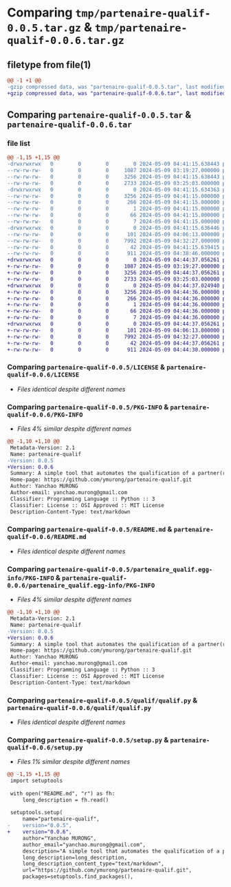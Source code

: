 # Comparing `tmp/partenaire-qualif-0.0.5.tar.gz` & `tmp/partenaire-qualif-0.0.6.tar.gz`

## filetype from file(1)

```diff
@@ -1 +1 @@
-gzip compressed data, was "partenaire-qualif-0.0.5.tar", last modified: Thu May  9 04:41:15 2024, max compression
+gzip compressed data, was "partenaire-qualif-0.0.6.tar", last modified: Thu May  9 04:44:37 2024, max compression
```

## Comparing `partenaire-qualif-0.0.5.tar` & `partenaire-qualif-0.0.6.tar`

### file list

```diff
@@ -1,15 +1,15 @@
-drwxrwxrwx   0        0        0        0 2024-05-09 04:41:15.638443 partenaire-qualif-0.0.5/
--rw-rw-rw-   0        0        0     1087 2024-05-09 03:19:27.000000 partenaire-qualif-0.0.5/LICENSE
--rw-rw-rw-   0        0        0     3256 2024-05-09 04:41:15.638443 partenaire-qualif-0.0.5/PKG-INFO
--rw-rw-rw-   0        0        0     2733 2024-05-09 03:25:03.000000 partenaire-qualif-0.0.5/README.md
-drwxrwxrwx   0        0        0        0 2024-05-09 04:41:15.634363 partenaire-qualif-0.0.5/partenaire_qualif.egg-info/
--rw-rw-rw-   0        0        0     3256 2024-05-09 04:41:15.000000 partenaire-qualif-0.0.5/partenaire_qualif.egg-info/PKG-INFO
--rw-rw-rw-   0        0        0      266 2024-05-09 04:41:15.000000 partenaire-qualif-0.0.5/partenaire_qualif.egg-info/SOURCES.txt
--rw-rw-rw-   0        0        0        1 2024-05-09 04:41:15.000000 partenaire-qualif-0.0.5/partenaire_qualif.egg-info/dependency_links.txt
--rw-rw-rw-   0        0        0       66 2024-05-09 04:41:15.000000 partenaire-qualif-0.0.5/partenaire_qualif.egg-info/requires.txt
--rw-rw-rw-   0        0        0        7 2024-05-09 04:41:15.000000 partenaire-qualif-0.0.5/partenaire_qualif.egg-info/top_level.txt
-drwxrwxrwx   0        0        0        0 2024-05-09 04:41:15.636446 partenaire-qualif-0.0.5/qualif/
--rw-rw-rw-   0        0        0      101 2024-05-09 04:06:13.000000 partenaire-qualif-0.0.5/qualif/__init__.py
--rw-rw-rw-   0        0        0     7992 2024-05-09 04:32:27.000000 partenaire-qualif-0.0.5/qualif/qualif.py
--rw-rw-rw-   0        0        0       42 2024-05-09 04:41:15.639415 partenaire-qualif-0.0.5/setup.cfg
--rw-rw-rw-   0        0        0      911 2024-05-09 04:38:46.000000 partenaire-qualif-0.0.5/setup.py
+drwxrwxrwx   0        0        0        0 2024-05-09 04:44:37.056261 partenaire-qualif-0.0.6/
+-rw-rw-rw-   0        0        0     1087 2024-05-09 03:19:27.000000 partenaire-qualif-0.0.6/LICENSE
+-rw-rw-rw-   0        0        0     3256 2024-05-09 04:44:37.056261 partenaire-qualif-0.0.6/PKG-INFO
+-rw-rw-rw-   0        0        0     2733 2024-05-09 03:25:03.000000 partenaire-qualif-0.0.6/README.md
+drwxrwxrwx   0        0        0        0 2024-05-09 04:44:37.024940 partenaire-qualif-0.0.6/partenaire_qualif.egg-info/
+-rw-rw-rw-   0        0        0     3256 2024-05-09 04:44:36.000000 partenaire-qualif-0.0.6/partenaire_qualif.egg-info/PKG-INFO
+-rw-rw-rw-   0        0        0      266 2024-05-09 04:44:36.000000 partenaire-qualif-0.0.6/partenaire_qualif.egg-info/SOURCES.txt
+-rw-rw-rw-   0        0        0        1 2024-05-09 04:44:36.000000 partenaire-qualif-0.0.6/partenaire_qualif.egg-info/dependency_links.txt
+-rw-rw-rw-   0        0        0       66 2024-05-09 04:44:36.000000 partenaire-qualif-0.0.6/partenaire_qualif.egg-info/requires.txt
+-rw-rw-rw-   0        0        0        7 2024-05-09 04:44:36.000000 partenaire-qualif-0.0.6/partenaire_qualif.egg-info/top_level.txt
+drwxrwxrwx   0        0        0        0 2024-05-09 04:44:37.056261 partenaire-qualif-0.0.6/qualif/
+-rw-rw-rw-   0        0        0      101 2024-05-09 04:06:13.000000 partenaire-qualif-0.0.6/qualif/__init__.py
+-rw-rw-rw-   0        0        0     7992 2024-05-09 04:32:27.000000 partenaire-qualif-0.0.6/qualif/qualif.py
+-rw-rw-rw-   0        0        0       42 2024-05-09 04:44:37.056261 partenaire-qualif-0.0.6/setup.cfg
+-rw-rw-rw-   0        0        0      911 2024-05-09 04:44:30.000000 partenaire-qualif-0.0.6/setup.py
```

### Comparing `partenaire-qualif-0.0.5/LICENSE` & `partenaire-qualif-0.0.6/LICENSE`

 * *Files identical despite different names*

### Comparing `partenaire-qualif-0.0.5/PKG-INFO` & `partenaire-qualif-0.0.6/PKG-INFO`

 * *Files 4% similar despite different names*

```diff
@@ -1,10 +1,10 @@
 Metadata-Version: 2.1
 Name: partenaire-qualif
-Version: 0.0.5
+Version: 0.0.6
 Summary: A simple tool that automates the qualification of a partner(reseller/integrator/editor) by finding its website, industries, business functions and services.
 Home-page: https://github.com/ymurong/partenaire-qualif.git
 Author: Yanchao MURONG
 Author-email: yanchao.murong@gmail.com
 Classifier: Programming Language :: Python :: 3
 Classifier: License :: OSI Approved :: MIT License
 Description-Content-Type: text/markdown
```

### Comparing `partenaire-qualif-0.0.5/README.md` & `partenaire-qualif-0.0.6/README.md`

 * *Files identical despite different names*

### Comparing `partenaire-qualif-0.0.5/partenaire_qualif.egg-info/PKG-INFO` & `partenaire-qualif-0.0.6/partenaire_qualif.egg-info/PKG-INFO`

 * *Files 4% similar despite different names*

```diff
@@ -1,10 +1,10 @@
 Metadata-Version: 2.1
 Name: partenaire-qualif
-Version: 0.0.5
+Version: 0.0.6
 Summary: A simple tool that automates the qualification of a partner(reseller/integrator/editor) by finding its website, industries, business functions and services.
 Home-page: https://github.com/ymurong/partenaire-qualif.git
 Author: Yanchao MURONG
 Author-email: yanchao.murong@gmail.com
 Classifier: Programming Language :: Python :: 3
 Classifier: License :: OSI Approved :: MIT License
 Description-Content-Type: text/markdown
```

### Comparing `partenaire-qualif-0.0.5/qualif/qualif.py` & `partenaire-qualif-0.0.6/qualif/qualif.py`

 * *Files identical despite different names*

### Comparing `partenaire-qualif-0.0.5/setup.py` & `partenaire-qualif-0.0.6/setup.py`

 * *Files 1% similar despite different names*

```diff
@@ -1,15 +1,15 @@
 import setuptools
 
 with open("README.md", "r") as fh:
     long_description = fh.read()
 
 setuptools.setup(
     name="partenaire-qualif",
-    version="0.0.5",
+    version="0.0.6",
     author="Yanchao MURONG",
     author_email="yanchao.murong@gmail.com",
     description="A simple tool that automates the qualification of a partner(reseller/integrator/editor) by finding its website, industries, business functions and services.",
     long_description=long_description,
     long_description_content_type="text/markdown",
     url="https://github.com/ymurong/partenaire-qualif.git",
     packages=setuptools.find_packages(),
```

